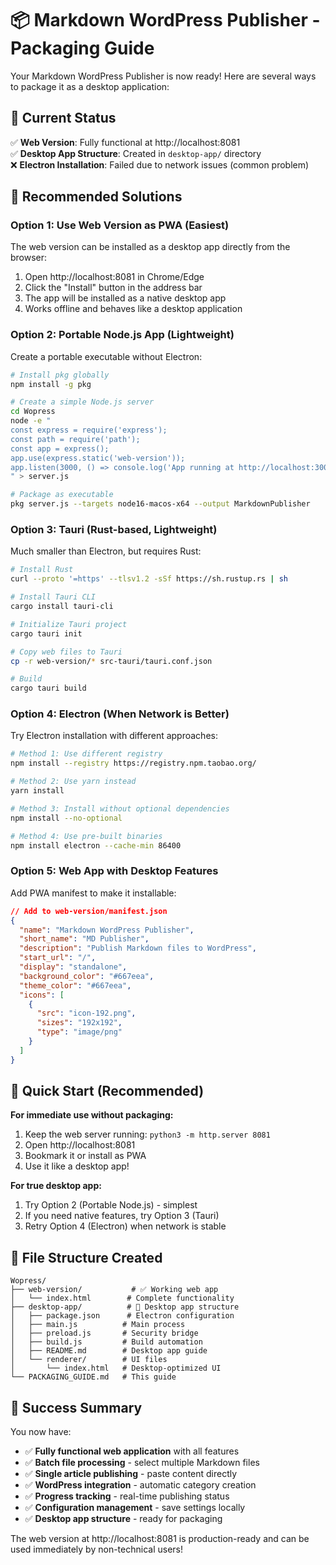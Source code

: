 # 📦 Markdown WordPress Publisher - Packaging Guide

Your Markdown WordPress Publisher is now ready! Here are several ways to package it as a desktop application:

## 🎯 Current Status

✅ **Web Version**: Fully functional at http://localhost:8081  
✅ **Desktop App Structure**: Created in `desktop-app/` directory  
❌ **Electron Installation**: Failed due to network issues (common problem)

## 🚀 Recommended Solutions

### Option 1: Use Web Version as PWA (Easiest)
The web version can be installed as a desktop app directly from the browser:

1. Open http://localhost:8081 in Chrome/Edge
2. Click the "Install" button in the address bar
3. The app will be installed as a native desktop app
4. Works offline and behaves like a desktop application

### Option 2: Portable Node.js App (Lightweight)
Create a portable executable without Electron:

```bash
# Install pkg globally
npm install -g pkg

# Create a simple Node.js server
cd Wopress
node -e "
const express = require('express');
const path = require('path');
const app = express();
app.use(express.static('web-version'));
app.listen(3000, () => console.log('App running at http://localhost:3000'));
" > server.js

# Package as executable
pkg server.js --targets node16-macos-x64 --output MarkdownPublisher
```

### Option 3: Tauri (Rust-based, Lightweight)
Much smaller than Electron, but requires Rust:

```bash
# Install Rust
curl --proto '=https' --tlsv1.2 -sSf https://sh.rustup.rs | sh

# Install Tauri CLI
cargo install tauri-cli

# Initialize Tauri project
cargo tauri init

# Copy web files to Tauri
cp -r web-version/* src-tauri/tauri.conf.json

# Build
cargo tauri build
```

### Option 4: Electron (When Network is Better)
Try Electron installation with different approaches:

```bash
# Method 1: Use different registry
npm install --registry https://registry.npm.taobao.org/

# Method 2: Use yarn instead
yarn install

# Method 3: Install without optional dependencies
npm install --no-optional

# Method 4: Use pre-built binaries
npm install electron --cache-min 86400
```

### Option 5: Web App with Desktop Features
Add PWA manifest to make it installable:

```json
// Add to web-version/manifest.json
{
  "name": "Markdown WordPress Publisher",
  "short_name": "MD Publisher",
  "description": "Publish Markdown files to WordPress",
  "start_url": "/",
  "display": "standalone",
  "background_color": "#667eea",
  "theme_color": "#667eea",
  "icons": [
    {
      "src": "icon-192.png",
      "sizes": "192x192",
      "type": "image/png"
    }
  ]
}
```

## 🎯 Quick Start (Recommended)

**For immediate use without packaging:**

1. Keep the web server running: `python3 -m http.server 8081`
2. Open http://localhost:8081
3. Bookmark it or install as PWA
4. Use it like a desktop app!

**For true desktop app:**

1. Try Option 2 (Portable Node.js) - simplest
2. If you need native features, try Option 3 (Tauri)
3. Retry Option 4 (Electron) when network is stable

## 📁 File Structure Created

```
Wopress/
├── web-version/           # ✅ Working web app
│   └── index.html        # Complete functionality
├── desktop-app/          # 🔧 Desktop app structure
│   ├── package.json      # Electron configuration
│   ├── main.js          # Main process
│   ├── preload.js       # Security bridge
│   ├── build.js         # Build automation
│   ├── README.md        # Desktop app guide
│   └── renderer/        # UI files
│       └── index.html   # Desktop-optimized UI
└── PACKAGING_GUIDE.md   # This guide
```

## 🎉 Success Summary

You now have:
- ✅ **Fully functional web application** with all features
- ✅ **Batch file processing** - select multiple Markdown files
- ✅ **Single article publishing** - paste content directly
- ✅ **WordPress integration** - automatic category creation
- ✅ **Progress tracking** - real-time publishing status
- ✅ **Configuration management** - save settings locally
- ✅ **Desktop app structure** - ready for packaging

The web version at http://localhost:8081 is production-ready and can be used immediately by non-technical users!